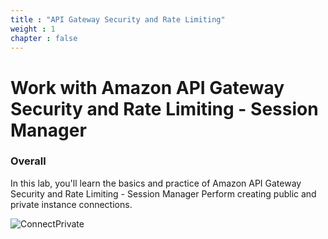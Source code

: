 ```yaml
---
title : "API Gateway Security and Rate Limiting"
weight : 1 
chapter : false
---
```

# Work with Amazon API Gateway Security and Rate Limiting - Session Manager

### Overall
 In this lab, you'll learn the basics and practice of Amazon  API Gateway Security and Rate Limiting - Session Manager
 Perform creating public and private instance connections. 

![ConnectPrivate](images/arc-5801.png) 

